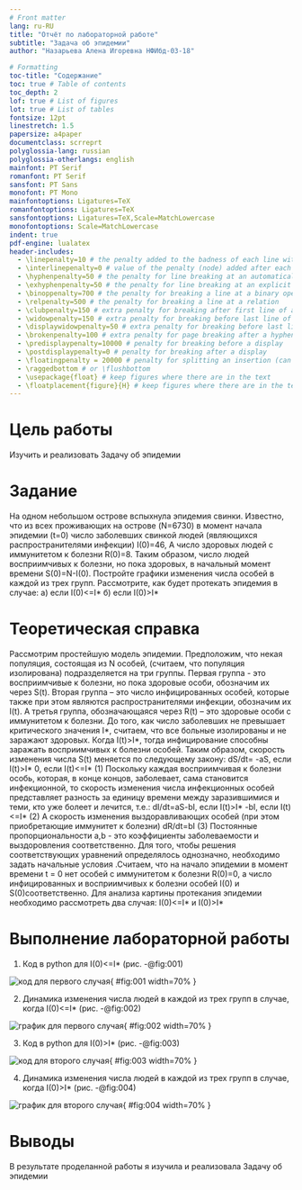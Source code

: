 ```yaml
---
# Front matter
lang: ru-RU
title: "Oтчёт по лабораторной работе"
subtitle: "Задача об эпидемии"
author: "Назарьева Алена Игоревна НФИбд-03-18"

# Formatting
toc-title: "Содержание"
toc: true # Table of contents
toc_depth: 2
lof: true # List of figures
lot: true # List of tables
fontsize: 12pt
linestretch: 1.5
papersize: a4paper
documentclass: scrreprt
polyglossia-lang: russian
polyglossia-otherlangs: english
mainfont: PT Serif
romanfont: PT Serif
sansfont: PT Sans
monofont: PT Mono
mainfontoptions: Ligatures=TeX
romanfontoptions: Ligatures=TeX
sansfontoptions: Ligatures=TeX,Scale=MatchLowercase
monofontoptions: Scale=MatchLowercase
indent: true
pdf-engine: lualatex
header-includes:
  - \linepenalty=10 # the penalty added to the badness of each line within a paragraph (no associated penalty node) Increasing the value makes tex try to have fewer lines in the paragraph.
  - \interlinepenalty=0 # value of the penalty (node) added after each line of a paragraph.
  - \hyphenpenalty=50 # the penalty for line breaking at an automatically inserted hyphen
  - \exhyphenpenalty=50 # the penalty for line breaking at an explicit hyphen
  - \binoppenalty=700 # the penalty for breaking a line at a binary operator
  - \relpenalty=500 # the penalty for breaking a line at a relation
  - \clubpenalty=150 # extra penalty for breaking after first line of a paragraph
  - \widowpenalty=150 # extra penalty for breaking before last line of a paragraph
  - \displaywidowpenalty=50 # extra penalty for breaking before last line before a display math
  - \brokenpenalty=100 # extra penalty for page breaking after a hyphenated line
  - \predisplaypenalty=10000 # penalty for breaking before a display
  - \postdisplaypenalty=0 # penalty for breaking after a display
  - \floatingpenalty = 20000 # penalty for splitting an insertion (can only be split footnote in standard LaTeX)
  - \raggedbottom # or \flushbottom
  - \usepackage{float} # keep figures where there are in the text
  - \floatplacement{figure}{H} # keep figures where there are in the text
---
```


# Цель работы

Изучить и реализовать Задачу об эпидемии

# Задание
На одном небольшом острове вспыхнула эпидемия свинки. Известно, что из
всех проживающих на острове (N=6730) в момент начала эпидемии (t=0) число
заболевших свинкой людей (являющихся распространителями инфекции) I(0)=46,
А число здоровых людей с иммунитетом к болезни R(0)=8. Таким образом, число
людей восприимчивых к болезни, но пока здоровых, в начальный момент времени
S(0)=N-I(0).
Постройте графики изменения числа особей в  каждой из трех групп. Рассмотрите, как будет протекать эпидемия в случае:
а) если I(0)<=I*
б) если I(0)>I*

# Теоретическая справка

Рассмотрим простейшую модель эпидемии. Предположим, что некая
популяция, состоящая из N особей, (считаем, что популяция изолирована)
подразделяется на три группы. Первая группа - это восприимчивые к болезни, но
пока здоровые особи, обозначим их через S(t). Вторая группа – это число
инфицированных особей, которые также при этом являются распространителями
инфекции, обозначим их I(t). А третья группа, обозначающаяся через R(t) – это
здоровые особи с иммунитетом к болезни.
До того, как число заболевших не превышает критического значения
I*, считаем, что все больные изолированы и не заражают здоровых.
Когда I(t)>I*, тогда инфицирование способны заражать восприимчивых к болезни особей.
Таким образом, скорость изменения числа S(t) меняется по следующему
закону:
dS/dt= -aS, если I(t)>I*
        0, если I(t)<=I* (1)
Поскольку каждая восприимчивая к болезни особь, которая, в конце концов,
заболевает, сама становится инфекционной, то скорость изменения числа
инфекционных особей представляет разность за единицу времени между
заразившимися и теми, кто уже болеет и лечится, т.е.:
dI/dt=aS-bI, если I(t)>I*
      -bI, если I(t)<=I* (2)
А скорость изменения выздоравливающих особей (при этом приобретающие
иммунитет к болезни)
dR/dt=bI (3)
Постоянные пропорциональности
a,b - это коэффициенты заболеваемости и выздоровления соответственно.
Для того, чтобы решения соответствующих уравнений определялось
однозначно, необходимо задать начальные условия .Считаем, что на начало
эпидемии в момент времени
t = 0 нет особей с иммунитетом к болезни R(0)=0, а
число инфицированных и восприимчивых к болезни особей
I(0) и S(0)соответственно. Для анализа картины протекания эпидемии необходимо
рассмотреть два случая:
I(0)<=I* и
I(0)>I*

# Выполнение лабораторной работы

1. Код в python для I(0)<=I* (рис. -@fig:001)

![код для первого случая](1.jpg){ #fig:001 width=70% }

2. Динамика изменения числа людей в каждой из трех групп в случае,
когда I(0)<=I* (рис. -@fig:002)

![график для первого случая](2.jpg){ #fig:002 width=70% }

3.  Код в python для I(0)>I* (рис. -@fig:003)

![код для второго случая](3.jpg){ #fig:003 width=70% }

4. Динамика изменения числа людей в каждой из трех групп в случае,
когда I(0)>I* (рис. -@fig:004)

![график для второго случая](4.jpg){ #fig:004 width=70% }

# Выводы

В результате проделанной работы я изучила и реализовала Задачу об эпидемии
